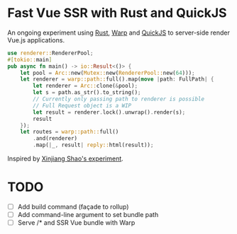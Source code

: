 # Fast Vue SSR with Rust and QuickJS

An ongoing experiment using [Rust][rust], [Warp][warp] and [QuickJS][quickjs] to server-side render Vue.js applications.


```rust
use renderer::RendererPool;
#[tokio::main]
pub async fn main() -> io::Result<()> {
    let pool = Arc::new(Mutex::new(RendererPool::new(64)));
    let renderer = warp::path::full().map(move |path: FullPath| {
        let renderer = Arc::clone(&pool);
        let s = path.as_str().to_string();
        // Currently only passing path to renderer is possible
        // Full Request object is a WIP
        let result = renderer.lock().unwrap().render(s);
        result
    });
    let routes = warp::path::full()
        .and(renderer)
        .map(|_, result| reply::html(result));
```

[rust]: https://www.rust-lang.org/
[quickjs]: https://bellard.org/quickjs/
[warp]: https://github.com/seanmonstar/warp

Inspired by [Xinjiang Shao's experiment](https://github.com/soleo/quickjs-docker).

# TODO

- [ ] Add build command (façade to rollup)
- [ ] Add command-line argument to set bundle path
- [ ] Serve /* and SSR Vue bundle with Warp
